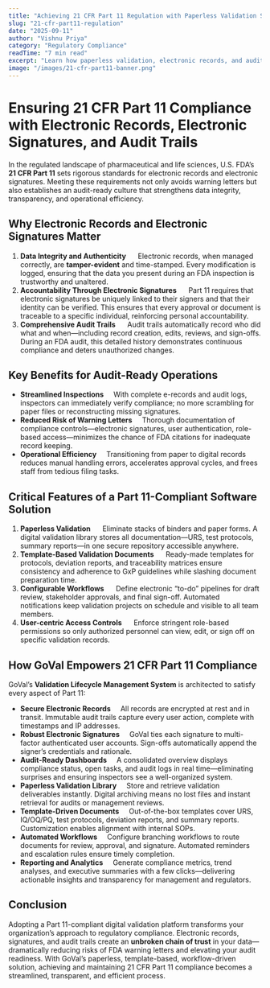 ```yaml
---
title: "Achieving 21 CFR Part 11 Regulation with Paperless Validation Software"
slug: "21-cfr-part11-regulation"
date: "2025-09-11"
author: "Vishnu Priya"
category: "Regulatory Compliance"
readTime: "7 min read"
excerpt: "Learn how paperless validation, electronic records, and audit trails ensure 21 CFR Part 11 compliance."
image: "/images/21-cfr-part11-banner.png"
---
```

<!-- rest of your markdown content here -->
# Ensuring 21 CFR Part 11 Compliance with Electronic Records, Electronic Signatures, and Audit Trails
In the regulated landscape of pharmaceutical and life sciences, U.S. FDA’s **21 CFR Part 11** sets rigorous standards for electronic records and electronic signatures. Meeting these requirements not only avoids warning letters but also establishes an audit-ready culture that strengthens data integrity, transparency, and operational efficiency.  
## Why Electronic Records and Electronic Signatures Matter
1. **Data Integrity and Authenticity**  
   Electronic records, when managed correctly, are **tamper-evident** and time-stamped. Every modification is logged, ensuring that the data you present during an FDA inspection is trustworthy and unaltered.
2. **Accountability Through Electronic Signatures**  
   Part 11 requires that electronic signatures be uniquely linked to their signers and that their identity can be verified. This ensures that every approval or document is traceable to a specific individual, reinforcing personal accountability.
3. **Comprehensive Audit Trails**  
   Audit trails automatically record who did what and when—including record creation, edits, reviews, and sign-offs. During an FDA audit, this detailed history demonstrates continuous compliance and deters unauthorized changes.
## Key Benefits for Audit-Ready Operations
- **Streamlined Inspections**  
  With complete e-records and audit logs, inspectors can immediately verify compliance; no more scrambling for paper files or reconstructing missing signatures.
- **Reduced Risk of Warning Letters**  
  Thorough documentation of compliance controls—electronic signatures, user authentication, role-based access—minimizes the chance of FDA citations for inadequate record keeping.
- **Operational Efficiency**  
  Transitioning from paper to digital records reduces manual handling errors, accelerates approval cycles, and frees staff from tedious filing tasks.
## Critical Features of a Part 11-Compliant Software Solution
1. **Paperless Validation**  
   Eliminate stacks of binders and paper forms. A digital validation library stores all documentation—URS, test protocols, summary reports—in one secure repository accessible anywhere.
2. **Template-Based Validation Documents**  
   Ready-made templates for protocols, deviation reports, and traceability matrices ensure consistency and adherence to GxP guidelines while slashing document preparation time.
3. **Configurable Workflows**  
   Define electronic “to-do” pipelines for draft review, stakeholder approvals, and final sign-off. Automated notifications keep validation projects on schedule and visible to all team members.
4. **User-centric Access Controls**  
   Enforce stringent role-based permissions so only authorized personnel can view, edit, or sign off on specific validation records.
## How GoVal Empowers 21 CFR Part 11 Compliance
GoVal’s **Validation Lifecycle Management System** is architected to satisfy every aspect of Part 11:
- **Secure Electronic Records**  
  All records are encrypted at rest and in transit. Immutable audit trails capture every user action, complete with timestamps and IP addresses.
- **Robust Electronic Signatures**  
  GoVal ties each signature to multi-factor authenticated user accounts. Sign-offs automatically append the signer’s credentials and rationale.
- **Audit-Ready Dashboards**  
  A consolidated overview displays compliance status, open tasks, and audit logs in real time—eliminating surprises and ensuring inspectors see a well-organized system.
- **Paperless Validation Library**  
  Store and retrieve validation deliverables instantly. Digital archiving means no lost files and instant retrieval for audits or management reviews.
- **Template-Driven Documents**  
  Out-of-the-box templates cover URS, IQ/OQ/PQ, test protocols, deviation reports, and summary reports. Customization enables alignment with internal SOPs.
- **Automated Workflows**  
  Configure branching workflows to route documents for review, approval, and signature. Automated reminders and escalation rules ensure timely completion.
- **Reporting and Analytics**  
  Generate compliance metrics, trend analyses, and executive summaries with a few clicks—delivering actionable insights and transparency for management and regulators.
## Conclusion
Adopting a Part 11-compliant digital validation platform transforms your organization’s approach to regulatory compliance. Electronic records, signatures, and audit trails create an **unbroken chain of trust** in your data—dramatically reducing risks of FDA warning letters and elevating your audit readiness. With GoVal’s paperless, template-based, workflow-driven solution, achieving and maintaining 21 CFR Part 11 compliance becomes a streamlined, transparent, and efficient process.